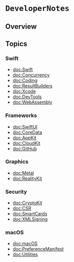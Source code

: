 # ``DeveloperNotes``

## Overview

## Topics

### Swift

- <doc:Swift>
- <doc:Concurrency>
- <doc:Coding>
- <doc:ResultBuilders>
- <doc:Xcode>
- <doc:DevTools>
- <doc:WebAssembly>

### Frameworks

- <doc:SwiftUI>
- <doc:CoreData>
- <doc:AppKit>
- <doc:CloudKit>
- <doc:GitHub>

### Graphics

- <doc:Metal>
- <doc:RealityKit>

### Security

- <doc:CryptoKit>
- <doc:CSR>
- <doc:SmartCards>
- <doc:XMLSigning>

### macOS

- <doc:macOS>
- <doc:PreferenceManifest>
- <doc:Utilities>
